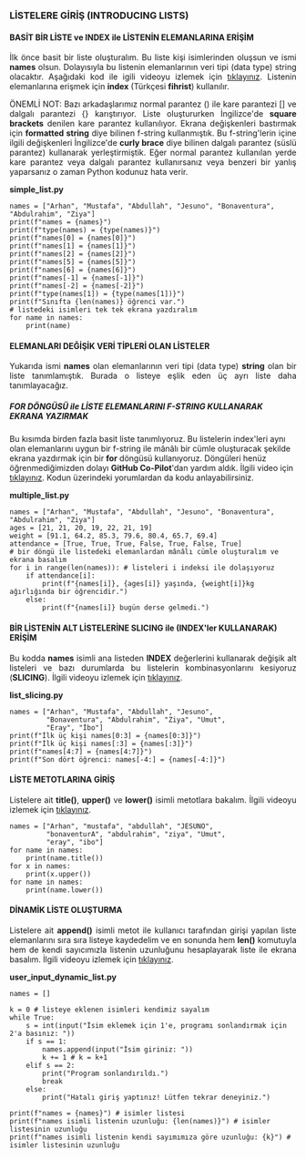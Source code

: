 <h3>LİSTELERE GİRİŞ (INTRODUCING LISTS)</h3>

<h4>BASİT BİR LİSTE ve INDEX ile LİSTENİN ELEMANLARINA ERİŞİM</h4>
<p align="justify">İlk önce basit bir liste oluşturalım. Bu liste kişi isimlerinden oluşsun ve ismi <b>names</b> olsun. Dolayısıyla bu listenin elemanlarının veri tipi (data type) string olacaktır. Aşağıdaki kod ile igili videoyu izlemek için <a href="https://www.youtube.com/watch?v=wd1OUB35HzM" target="_blank">tıklayınız</a>. Listenin elemanlarına erişmek için <b>index</b> (Türkçesi <b>fihrist</b>) kullanılır.</p>

<p align="justify">ÖNEMLİ NOT: Bazı arkadaşlarımız normal parantez () ile kare parantezi [] ve dalgalı parantezi {} karıştırıyor. Liste oluştururken İngilizce'de <b>square brackets</b> denilen kare parantez kullanılıyor. Ekrana değişkenleri bastırmak için <b>formatted string</b> diye bilinen f-string kullanmıştık. Bu f-string'lerin içine ilgili değişkenleri İngilizce'de <b>curly brace</b> diye bilinen dalgalı parantez (süslü parantez) kullanarak yerleştirmiştik. Eğer normal parantez kullanılan yerde kare parantez veya dalgalı parantez kullanırsanız veya benzeri bir yanlış yaparsanız o zaman Python kodunuz hata verir.</p>

<b>simple_list.py</b>

```
names = ["Arhan", "Mustafa", "Abdullah", "Jesuno", "Bonaventura", "Abdulrahim", "Ziya"]
print(f"names = {names}")
print(f"type(names) = {type(names)}")
print(f"names[0] = {names[0]}")
print(f"names[1] = {names[1]}")
print(f"names[2] = {names[2]}")
print(f"names[5] = {names[5]}")
print(f"names[6] = {names[6]}")
print(f"names[-1] = {names[-1]}")
print(f"names[-2] = {names[-2]}")
print(f"type(names[1]) = {type(names[1])}")
print(f"Sınıfta {len(names)} öğrenci var.")
# listedeki isimleri tek tek ekrana yazdıralım
for name in names:
    print(name)
```

<h4>ELEMANLARI DEĞİŞİK VERİ TİPLERİ OLAN LİSTELER</h4>

<p align="justify">Yukarıda ismi <b>names</b> olan elemanlarının veri tipi (data type) <b>string</b> olan bir liste tanımlamıştık. Burada o listeye eşlik eden üç ayrı liste daha tanımlayacağız.</p>

<h5>FOR DÖNGÜSÜ ile LİSTE ELEMANLARINI F-STRING KULLANARAK EKRANA YAZIRMAK</h5>

<p> Bu kısımda birden fazla basit liste tanımlıyoruz. Bu listelerin index'leri aynı olan elemanlarını uygun bir f-string ile mânâlı bir cümle oluşturacak şekilde ekrana yazdırmak için bir <b>for</b> döngüsü kullanıyoruz. Döngüleri henüz öğrenmediğimizden dolayı <b>GitHub Co-Pilot</b>'dan yardım aldık. İlgili video için <a href="https://www.youtube.com/watch?v=xI4zx4jV97E" target="_blank">tıklayınız</a>. Kodun üzerindeki yorumlardan da kodu anlayabilirsiniz.</p>

<b>multiple_list.py</b>

```
names = ["Arhan", "Mustafa", "Abdullah", "Jesuno", "Bonaventura", "Abdulrahim", "Ziya"]
ages = [21, 21, 20, 19, 22, 21, 19]
weight = [91.1, 64.2, 85.3, 79.6, 80.4, 65.7, 69.4]
attendance = [True, True, True, False, True, False, True]
# bir döngü ile listedeki elemanlardan mânâlı cümle oluşturalım ve ekrana basalım
for i in range(len(names)): # listeleri i indeksi ile dolaşıyoruz
    if attendance[i]:
        print(f"{names[i]}, {ages[i]} yaşında, {weight[i]}kg ağırlığında bir öğrencidir.")
    else:
        print(f"{names[i]} bugün derse gelmedi.")
```

<h4>BİR LİSTENİN ALT LİSTELERİNE SLICING ile (INDEX'ler KULLANARAK) ERİŞİM</h4>

<p align="justify">Bu kodda <b>names</b> isimli ana listeden <b>INDEX</b> değerlerini kullanarak değişik alt listeleri ve bazı durumlarda bu listelerin kombinasyonlarını kesiyoruz (<b>SLICING</b>). İlgili videoyu izlemek için <a href="https://youtu.be/hDPR_cEmaoM" target="_blank">tıklayınız</a>.</p>

<b>list_slicing.py</b>

```
names = ["Arhan", "Mustafa", "Abdullah", "Jesuno", 
         "Bonaventura", "Abdulrahim", "Ziya", "Umut",
         "Eray", "İbo"]
print(f"İlk üç kişi names[0:3] = {names[0:3]}")
print(f"İlk üç kişi names[:3] = {names[:3]}")
print(f"names[4:7] = {names[4:7]}")
print(f"Son dört öğrenci: names[-4:] = {names[-4:]}")
```

<h4>LİSTE METOTLARINA GİRİŞ</h4>

<p align="justify">Listelere ait <b>title()</b>, <b>upper()</b> ve <b>lower()</b> isimli metotlara bakalım. İlgili videoyu izlemek için <a href="https://youtu.be/z_o6j1uvPYU" target="_blank">tıklayınız</a>.</p>

```
names = ["Arhan", "mustafa", "abdullah", "JESUNO", 
         "bonaventurA", "abdulrahim", "ziya", "Umut",
         "eray", "ibo"]
for name in names:
    print(name.title())
for x in names:
    print(x.upper())
for name in names:
    print(name.lower())
```

<h4>DİNAMİK LİSTE OLUŞTURMA</h4>

<p align="justify">Listelere ait <b>append()</b> isimli metot ile kullanıcı tarafından girişi yapılan liste elemanlarını sıra sıra listeye kaydedelim ve en sonunda hem <b>len()</b> komutuyla hem de kendi sayıcımızla listenin uzunluğunu hesaplayarak liste ile ekrana basalım. İlgili videoyu izlemek için <a href="https://youtu.be/z_o6j1uvPYU" target="_blank">tıklayınız</a>.</p>

<b>user_input_dynamic_list.py</b>

```
names = []

k = 0 # listeye eklenen isimleri kendimiz sayalım
while True:
    s = int(input("İsim eklemek için 1'e, programı sonlandırmak için 2'a basınız: "))
    if s == 1:
        names.append(input("İsim giriniz: "))
        k += 1 # k = k+1
    elif s == 2:
        print("Program sonlandırıldı.")
        break
    else:
        print("Hatalı giriş yaptınız! Lütfen tekrar deneyiniz.")

print(f"names = {names}") # isimler listesi
print(f"names isimli listenin uzunluğu: {len(names)}") # isimler listesinin uzunluğu
print(f"names isimli listenin kendi sayımımıza göre uzunluğu: {k}") # isimler listesinin uzunluğu
```